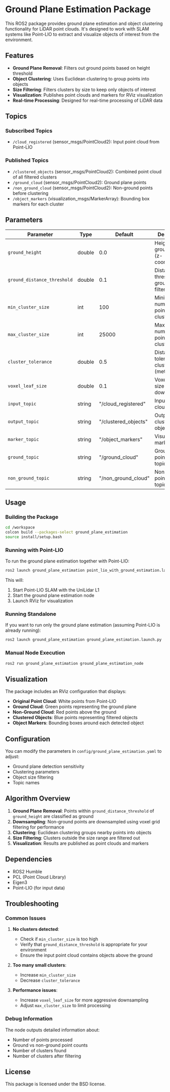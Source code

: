 # Ground Plane Estimation Package

This ROS2 package provides ground plane estimation and object clustering functionality for LiDAR point clouds. It's designed to work with SLAM systems like Point-LIO to extract and visualize objects of interest from the environment.

## Features

- **Ground Plane Removal**: Filters out ground points based on height threshold
- **Object Clustering**: Uses Euclidean clustering to group points into objects
- **Size Filtering**: Filters clusters by size to keep only objects of interest
- **Visualization**: Publishes point clouds and markers for RViz visualization
- **Real-time Processing**: Designed for real-time processing of LiDAR data

## Topics

### Subscribed Topics
- `/cloud_registered` (sensor_msgs/PointCloud2): Input point cloud from Point-LIO

### Published Topics
- `/clustered_objects` (sensor_msgs/PointCloud2): Combined point cloud of all filtered clusters
- `/ground_cloud` (sensor_msgs/PointCloud2): Ground plane points
- `/non_ground_cloud` (sensor_msgs/PointCloud2): Non-ground points before clustering
- `/object_markers` (visualization_msgs/MarkerArray): Bounding box markers for each cluster

## Parameters

| Parameter | Type | Default | Description |
|-----------|------|---------|-------------|
| `ground_height` | double | 0.0 | Height of the ground plane (z-coordinate) |
| `ground_distance_threshold` | double | 0.1 | Distance threshold for ground plane filtering |
| `min_cluster_size` | int | 100 | Minimum number of points in a cluster |
| `max_cluster_size` | int | 25000 | Maximum number of points in a cluster |
| `cluster_tolerance` | double | 0.5 | Distance tolerance for clustering (meters) |
| `voxel_leaf_size` | double | 0.1 | Voxel grid leaf size for downsampling |
| `input_topic` | string | "/cloud_registered" | Input point cloud topic |
| `output_topic` | string | "/clustered_objects" | Output clustered objects topic |
| `marker_topic` | string | "/object_markers" | Visualization markers topic |
| `ground_topic` | string | "/ground_cloud" | Ground plane point cloud topic |
| `non_ground_topic` | string | "/non_ground_cloud" | Non-ground point cloud topic |

## Usage

### Building the Package

```bash
cd /workspace
colcon build --packages-select ground_plane_estimation
source install/setup.bash
```

### Running with Point-LIO

To run the ground plane estimation together with Point-LIO:

```bash
ros2 launch ground_plane_estimation point_lio_with_ground_estimation.launch.py
```

This will:
1. Start Point-LIO SLAM with the UniLidar L1
2. Start the ground plane estimation node
3. Launch RViz for visualization

### Running Standalone

If you want to run only the ground plane estimation (assuming Point-LIO is already running):

```bash
ros2 launch ground_plane_estimation ground_plane_estimation.launch.py
```

### Manual Node Execution

```bash
ros2 run ground_plane_estimation ground_plane_estimation_node
```

## Visualization

The package includes an RViz configuration that displays:
- **Original Point Cloud**: White points from Point-LIO
- **Ground Cloud**: Green points representing the ground plane
- **Non-Ground Cloud**: Red points above the ground
- **Clustered Objects**: Blue points representing filtered objects
- **Object Markers**: Bounding boxes around each detected object

## Configuration

You can modify the parameters in `config/ground_plane_estimation.yaml` to adjust:
- Ground plane detection sensitivity
- Clustering parameters
- Object size filtering
- Topic names

## Algorithm Overview

1. **Ground Plane Removal**: Points within `ground_distance_threshold` of `ground_height` are classified as ground
2. **Downsampling**: Non-ground points are downsampled using voxel grid filtering for performance
3. **Clustering**: Euclidean clustering groups nearby points into objects
4. **Size Filtering**: Clusters outside the size range are filtered out
5. **Visualization**: Results are published as point clouds and markers

## Dependencies

- ROS2 Humble
- PCL (Point Cloud Library)
- Eigen3
- Point-LIO (for input data)

## Troubleshooting

### Common Issues

1. **No clusters detected**: 
   - Check if `min_cluster_size` is too high
   - Verify that `ground_distance_threshold` is appropriate for your environment
   - Ensure the input point cloud contains objects above the ground

2. **Too many small clusters**:
   - Increase `min_cluster_size`
   - Decrease `cluster_tolerance`

3. **Performance issues**:
   - Increase `voxel_leaf_size` for more aggressive downsampling
   - Adjust `max_cluster_size` to limit processing

### Debug Information

The node outputs detailed information about:
- Number of points processed
- Ground vs non-ground point counts
- Number of clusters found
- Number of clusters after filtering

## License

This package is licensed under the BSD license.
